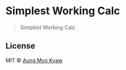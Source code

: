 # Simplest Working Calc

> Simplest Working Calc

## License

MIT © [Aung Myo Kyaw](https://github.com/AungMyoKyaw)
